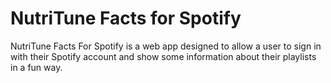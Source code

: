 # NutriTune Facts for Spotify
NutriTune Facts For Spotify is a web app designed to allow a user to sign in with their Spotify account and show some information about their playlists in a fun way.